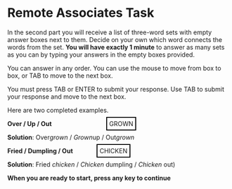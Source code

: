 
Remote Associates Task
======================

In the second part you will receive a list of three-word sets with empty answer boxes next to them. Decide on your own which word connects the words from the set.
**You will have exactly 1 minute** to answer as many sets as you can by typing your answers in the empty boxes provided.

You can answer in any order. You can use the mouse to move from box to box, or TAB to move to the next box.

You must press TAB or ENTER to submit your response. Use TAB to submit your response and move to the next box.


Here are two completed examples.

**Over / Up / Out**              <span class="boxed" style="margin-left:120px; border:2px solid black;padding: 5px;align: right">GROWN </span>

**Solution**: Over*grown* / *Grown*up / Out*grown*

**Fried / Dumpling / Out**       <span class="boxed" style="margin-left:50px; border:2px solid black;padding: 5px">CHICKEN</span>

**Solution**: Fried *chicken* / *Chicken* dumpling / *Chicken* out)

**When you are ready to start, press any key to continue**
